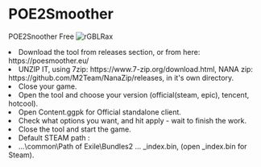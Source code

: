 # POE2Smoother
POE2Snoother Free
![rGBLRax](https://github.com/user-attachments/assets/70232c3b-5843-4cf0-99f4-576579f1fa12)

<li> Download the tool from ⁠releases⁠ section, or from here: https://poesmoother.eu/</li>
<li>UNZIP IT, using 7zip: https://www.7-zip.org/download.html, NANA zip: https://github.com/M2Team/NanaZip/releases, in it's own directory.</li>
<li> Close your game.</li>
<li> Open the tool and choose your version (official(steam, epic), tencent, hotcool).</li>
<li>Open Content.ggpk for Official standalone client.</li>
<li>Check what options you want, and hit apply - wait to finish the work.</li>
<li>Close the tool and start the game.</li>

<li>Default STEAM path :</li>
<li>...\common\Path of Exile\Bundles2 ... _index.bin, (open _index.bin for Steam).</li>


